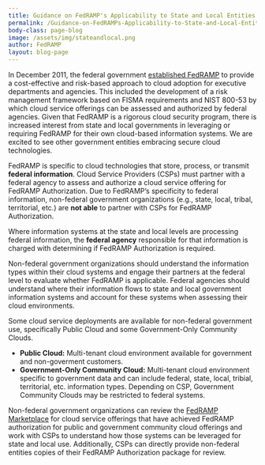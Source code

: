 ```yaml
---
title: Guidance on FedRAMP's Applicability to State and Local Entities
permalink: /Guidance-on-FedRAMPs-Applicability-to-State-and-Local-Entities/
body-class: page-blog
image: /assets/img/stateandlocal.png
author: FedRAMP
layout: blog-page
---
```

<p>In December 2011, the federal government <a href="{{site.baseurl}}/assets/resources/documents/FedRAMP_Policy_Memo.pdf">established FedRAMP</a> to provide a cost-effective and risk-based approach to cloud adoption for executive departments and agencies. This included the development of a risk management framework based on FISMA requirements and NIST 800-53 by which cloud service offerings can be assessed and authorized by federal agencies. Given that FedRAMP is a rigorous cloud security program, there is increased interest from state and local governments in leveraging or requiring FedRAMP for their own cloud-based information systems. We are excited to see other government entities embracing secure cloud technologies.</p> 

FedRAMP is specific to cloud technologies that store, process, or transmit **federal information**. Cloud Service Providers (CSPs) must partner with a federal agency to assess and authorize a cloud service offering for FedRAMP Authorization. Due to FedRAMP’s specificity to federal information, non-federal government organizations (e.g., state, local, tribal, territorial, etc.) are **not able** to partner with CSPs for FedRAMP Authorization.

Where information systems at the state and local levels are processing federal information, the **federal agency** responsible for that information is charged with determining if FedRAMP Authorization is required.

<p>Non-federal government organizations should understand the information types within their cloud systems and engage their partners at the federal level to evaluate whether FedRAMP is applicable. Federal agencies should understand where their information flows to state and local government information systems and account for these systems when assessing their cloud environments.</p>

<p> Some cloud service deployments are available for non-federal government use, specifically Public Cloud and some Government-Only Community Clouds.</p>

* **Public Cloud:** Multi-tenant cloud environment available for government and non-goverment customers. 
* **Government-Only Community Cloud:** Multi-tenant cloud environment specific to government data and can include federal, state, local, tribial, territorial, etc. information types. Depending on CSP, Government Community Clouds may be restricted to federal systems. 

Non-federal government organizations can review the <a href="https://marketplace.fedramp.gov/#/products?sort=productName">FedRAMP Marketplace</a> for cloud service offerings that have achieved FedRAMP authorization for public and government community cloud offerings and work with CSPs to understand how those systems can be leveraged for state and local use. Additionally, CSPs can directly provide non-federal entities copies of their FedRAMP Authorization package for review. 
